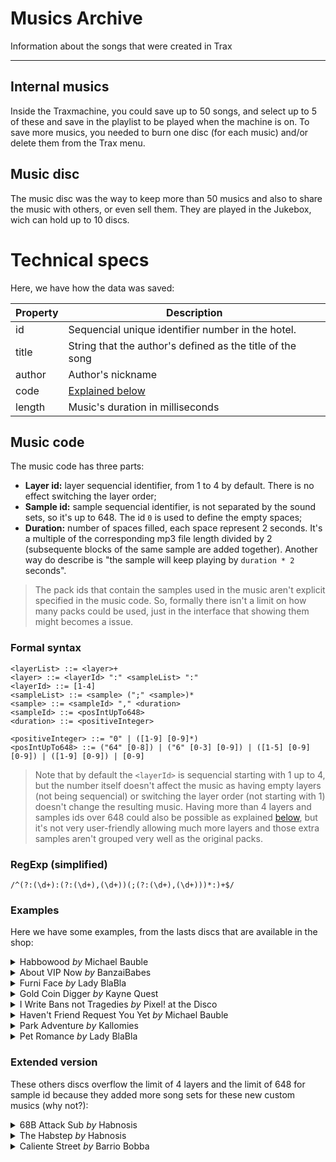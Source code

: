# Musics Archive

Information about the songs that were created in Trax

---

## Internal musics

Inside the Traxmachine, you could save up to 50 songs, and select up to 5 of these and save in the playlist to be played when the machine is on. To save more musics, you needed to burn one disc (for each music) and/or delete them from the Trax menu.

## Music disc

The music disc was the way to keep more than 50 musics and also to share the music with others, or even sell them. They are played in the Jukebox, wich can hold up to 10 discs.

# Technical specs

Here, we have how the data was saved:

| Property | Description |
|---|---|
| id | Sequencial unique identifier number in the hotel. |
| title | String that the author's defined as the title of the song |
| author | Author's nickname |
| code | [Explained below](#music-code) |
| length | Music's duration in milliseconds |

## <a name="music-code"></a>Music code

The music code has three parts:

- **Layer id:** layer sequencial identifier, from 1 to 4 by default. There is no effect switching the layer order;
- **Sample id:** sample sequencial identifier, is not separated by the sound sets, so it's up to 648. The id `0` is used to define the empty spaces;
- **Duration:** number of spaces filled, each space represent 2 seconds. It's a multiple of the corresponding mp3 file length divided by 2 (subsequente blocks of the same sample are added together). Another way do describe is "the sample will keep playing by `duration * 2` seconds".

> The pack ids that contain the samples used in the music aren't explicit specified in the music code. So, formally there isn't a limit on how many packs could be used, just in the interface that showing them might becomes a issue.

### Formal syntax

```ebnf
<layerList> ::= <layer>+
<layer> ::= <layerId> ":" <sampleList> ":"
<layerId> ::= [1-4]
<sampleList> ::= <sample> (";" <sample>)*
<sample> ::= <sampleId> "," <duration>
<sampleId> ::= <posIntUpTo648>
<duration> ::= <positiveInteger>

<positiveInteger> ::= "0" | ([1-9] [0-9]*)
<posIntUpTo648> ::= ("64" [0-8]) | ("6" [0-3] [0-9]) | ([1-5] [0-9] [0-9]) | ([1-9] [0-9]) | [0-9]
```

> Note that by default the `<layerId>` is sequencial starting with 1 up to 4, but the number itself doesn't affect the music as having empty layers (not being sequencial) or switching the layer order (not starting with 1) doesn't change the resulting music. Having more than 4 layers and samples ids over 648 could also be possible as explained [below](#extended-version), but it's not very user-friendly allowing much more layers and those extra samples aren't grouped very well as the original packs.

### RegExp (simplified)

```regexp
/^(?:(\d+):(?:(\d+),(\d+))(;(?:(\d+),(\d+)))*:)+$/
```

### Examples

Here we have some examples, from the lasts discs that are available in the shop:

<details>
<summary>Habbowood <i>by</i> Michael Bauble</summary>

```
1:280,4;265,4;264,4;263,8;0,16:2:262,4;263,8;266,4;267,4;264,12;262,4:3:0,4;268,8;269,4;270,4;268,8;282,4;285,4:4:0,20;74,4;75,3;81,3;0,6:
```
</details>

<details>
<summary>About VIP Now <i>by</i> BanzaiBabes</summary>

```
1:152,20;146,1;0,1;152,4;151,4;152,20;153,4:2:0,8;145,12;146,1;0,1;145,4;0,1;151,2;0,1;145,20;0,1;150,2;0,1:3:0,10;150,2;146,1;0,1;150,2;146,1;0,1;150,2;146,1;0,7;151,2;0,2;150,2;146,1;0,1;150,2;146,1;0,1;150,2;0,1;146,1;0,1;146,1;0,1;146,3;0,4:4:0,4;148,2;147,2;148,2;147,2;148,2;147,2;148,2;147,2;148,4;147,2;148,6;147,2;148,2;147,2;148,2;147,2;148,2;147,2;148,2;147,2;0,4:
```
</details>

<details>
<summary>Furni Face <i>by</i> Lady BlaBla</summary>

```
1:379,4;45,4;0,1;205,2;42,5;37,4;384,2;41,4;42,5;0,2:2:0,3;199,3;0,1;383,3;519,4;515,8;519,8;39,2;0,1:3:0,2;205,2;382,4;522,2;516,12;518,8;0,3:4:0,4;386,2;0,2;43,1;0,1;207,3;202,1;520,8;44,2;0,2;520,4;207,3:
```
</details>

<details>
<summary>Gold Coin Digger <i>by</i> Kayne Quest</summary>

```
1:104,10;102,8;104,4;102,8;104,4:2:0,2;181,8;182,8;181,4;182,8;130,2;106,2:3:0,2;105,2;106,2;186,3;187,1;185,1;184,1;185,1;184,1;185,1;184,1;185,1;187,1;186,3;187,1;185,1;184,1;185,1;184,1;185,1;184,1;185,1;184,1;72,1;100,2;0,1:4:0,4;103,6;133,1;101,1;133,1;101,1;133,1;101,1;133,1;101,1;103,4;133,1;101,1;133,1;101,1;133,1;101,1;133,1;101,1;105,2;101,1;0,1:
```
</details>

<details>
<summary>I Write Bans not Tragedies <i>by</i> Pixel! at the Disco</summary>

```
1:248,4;247,4;252,4;251,8;245,4;250,4;252,4:2:359,4;250,4;359,4;345,8;0,4;359,8:3:0,3;347,1;359,4;352,8;342,4;350,4;342,4;350,4:4:0,3;357,1;334,4;246,4;343,12;334,4;340,2;0,1;347,1:
```
</details>

<details>
<summary>Haven't Friend Request You Yet <i>by</i> Michael Bauble</summary>

```
1:280,4;281,4;282,4;283,4;284,4;285,4;286,4;287,4;288,4:2:0,36:3:0,36:4:0,36:
```
</details>

<details>
<summary>Park Adventure <i>by</i> Kallomies</summary>

```
1:200,12;199,3;201,1;200,28:2:0,2;190,1;0,1;191,1;0,1;192,1;0,1;190,2;191,1;192,1;190,2;0,1;193,2;190,2;191,1;0,1;190,1;192,2;0,1;191,2;178,2;0,1;178,2;0,1;178,2;0,2;177,2;0,1;176,4:3:0,8;176,2;0,1;177,2;0,3;179,2;0,2;177,2;0,2;176,2;0,1;178,6;0,1;178,2;0,2;177,4;176,2:4:0,8;197,16;0,20:
```
</details>

<details>
<summary>Pet Romance <i>by</i> Lady BlaBla</summary>

```
1:118,1;0,1;136,2;0,2;137,2;0,2;137,2;136,2;137,2;136,4;71,6;0,4:2:121,6;122,4;123,4;122,4;123,2;122,4;0,2;169,2;0,2:3:0,1;125,1;143,8;68,2;165,2;69,1;0,1;69,1;168,1;169,2;69,1;0,1;69,1;125,1;143,4;167,1;0,1:4:0,2;120,8;138,4;120,6;138,6;66,2;121,2:
```
</details>

### Extended version

These others discs overflow the limit of 4 layers and the limit of 648 for sample id because they added more song sets for these new custom musics (why not?):

<details>
<summary>68B Attack Sub <i>by</i> Habnosis</summary>

```
1:688,32;691,32;697,36;697,2;0,2;697,8;697,3;0,1;697,28:2:0,6;687,34;0,4;688,4;0,4;687,8;688,4;695,8;696,8;695,8;696,8;0,16;687,12;0,10;97,2;689,2;0,2;688,4:3:0,15;689,2;0,7;693,4;0,3;106,2;0,8;106,4;0,1;690,2;0,8;693,4;0,2;690,2;689,2;0,12;690,2;689,2;0,10;693,4;0,22;690,2;693,8;0,4;693,4:4:0,12;693,4;129,14;0,2;129,14;0,2;129,14;698,4;0,14;129,12;129,1;0,1;129,1;0,1;129,12;129,1;0,1;129,1;0,9;129,6;0,2;129,8:5:0,44;693,4;0,12;693,4;0,20;688,4;0,2;688,4;690,2;0,7;106,2;0,6;104,7;0,11;44,2:6:0,4;50,10;0,24;700,2;104,1;0,1;104,1;0,1;104,1;0,17;694,2;0,6;698,4;0,12;698,2;689,2;0,5;106,2;0,5;698,2;689,2;0,2;694,2:7:0,8;67,4;0,18;63,2;0,26;692,2;0,2;692,16;0,2;692,36;0,4;692,8;695,4;0,4;696,8:8:0,48;695,8;696,8;0,12;693,4;0,16;699,2;0,2;699,2;0,2;699,4;0,4;699,2;0,2;699,2;0,4;699,2;0,2;699,2:meta,1;c,1
```
</details>

<details>
<summary>The Habstep <i>by</i> Habnosis</summary>

```
1:672,12;673,2;0,2;672,12;673,2;0,2;672,12;0,12;672,4;673,2;0,2;672,12;672,3;0,1;672,12;673,2;0,10;672,12;673,2;0,2;672,12;673,2:2:671,44;0,4;671,48;0,22;18,2;0,7;81,3:3:0,8;675,38;0,18;675,22;675,1;0,5;675,4;0,23;20,8;21,1;20,6;21,1:4:0,12;670,4;0,15;20,4;26,1;20,3;21,1;20,4;26,1;0,2;20,1;21,3;20,1;21,1;20,1;21,1;0,1;20,6;21,1;73,12;20,1;73,2;73,1;0,1;670,4;0,18;670,4;0,4;670,4;0,4;670,4;0,4;670,4:5:0,16;676,12;676,3;0,1;676,12;676,3;0,5;676,8;685,4;676,20;676,2;0,2;676,14;0,2;676,12;676,3;0,1;676,4;676,3;0,1;676,4;676,3:6:0,32;670,28;0,4;670,8;0,4;670,4;0,8;670,8;0,1;43,1;0,6;669,40:7:0,31;15,1;0,8;681,1;0,5;680,2;678,2;679,2;678,2;679,2;678,2;679,2;678,2;679,2;684,4;681,1;0,1;683,2;684,4;681,1;0,1;683,2;684,2;682,2;684,6;683,2;684,2;682,2;684,8;0,8;36,2;0,10;36,2;0,2;36,2;0,2;36,2:8:0,14;15,1;17,1;0,1;56,2;0,11;18,2;0,12;686,4;0,27;15,1;0,3;18,2;0,19;677,4;0,12;81,3;0,1;674,16;674,3:meta,1;c,1
```
</details>

<details>
<summary>Caliente Street <i>by</i> Barrio Bobba</summary>

```
1:163,6;0,12;214,2;0,8;490,14;490,1;0,1;490,16;0,33;261,2;313,1;0,22;654,4:2:164,4;167,1;0,1;167,1;0,1;650,16;167,1;0,1;654,12;0,2;654,2;0,2;654,14;0,2;654,12;654,3;0,1;654,4;0,4;654,12;654,3;0,1;654,4:3:0,4;658,10;0,2;658,6;0,1;429,2;0,3;658,14;658,1;0,1;658,8;0,8;658,14;0,2;658,48:4:0,8;651,2;652,2;651,2;652,2;651,2;652,2;651,2;652,2;0,8;653,1;0,3;653,1;0,1;653,1;0,3;653,1;312,1;0,15;167,1;0,8;653,1;0,18;313,1;0,11;312,1;0,20;653,1;0,2;313,1:5:0,6;313,1;261,2;0,15;163,2;0,1;168,1;0,10;429,2;0,4;651,2;652,6;651,2;652,2;651,2;652,2;651,6;652,2;651,6;652,2;0,2;652,6;0,2;651,2;652,2;651,2;652,2;651,2;652,2;651,2;0,8;652,13;167,1:6:0,12;417,4;0,4;417,24;429,2;0,28;214,2;653,1;0,5;164,2;653,1;0,7;653,1;0,7;653,1;0,6;168,1;0,8;653,1:7:0,44;650,32;649,32;0,2;214,2;0,2;214,2:8:0,48;653,1;0,11;657,16;656,32;657,3;0,1;657,3:meta,1;c,1
```
</details>